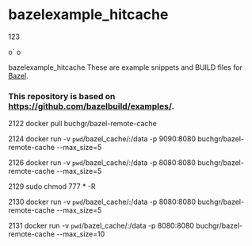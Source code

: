 # bazelexample_hitcache
123

o`
o

bazelexample_hitcache
These are example snippets and BUILD files for [Bazel](https://github.com/bazelbuild/bazel).
### This repository is based on https://github.com/bazelbuild/examples/.

 2122  docker pull buchgr/bazel-remote-cache
  
 2124  docker run -v `pwd`/bazel_cache/:/data -p 9090:8080 buchgr/bazel-remote-cache --max_size=5
  
 2126  docker run -v `pwd`/bazel_cache/:/data -p 8080:8080 buchgr/bazel-remote-cache --max_size=5

 2129  sudo chmod 777 * -R
 
 2130  docker run -v `pwd`/bazel_cache/:/data -p 8080:8080 buchgr/bazel-remote-cache --max_size=5
 
 2131  docker run -v `pwd`/bazel_cache/:/data -p 8080:8080 buchgr/bazel-remote-cache --max_size=10
